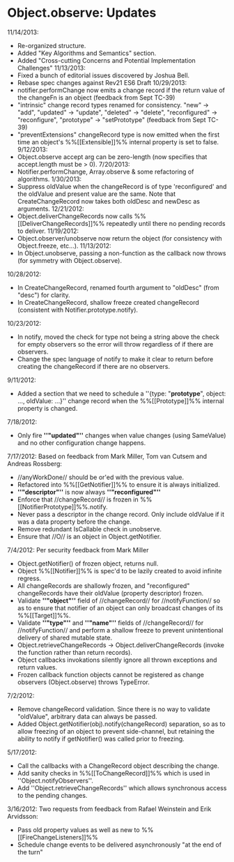 # Object.observe: Updates

11/14/2013:
  - Re-organized structure.
  - Added "Key Algorithms and Semantics" section.
  - Added "Cross-cutting Concerns and Potential Implementation Challenges"
11/13/2013:
  - Fixed a bunch of editorial issues discovered by Joshua Bell.
  - Rebase spec changes against Rev21 ES6 Draft
10/29/2013:
  - notifier.performChange now emits a change record if the return value of the changeFn is an object (feedback from Sept TC-39)
  - "intrinsic" change record types renamed for consistency. "new" -> "add", "updated" -> "update", "deleted" -> "delete", "reconfigured" -> "reconfigure", "prototype" -> "setPrototype" (feedback from Sept TC-39)
  - "preventExtensions" changeRecord type is now emitted when the first time an object's %%[[Extensible]]%% internal property is set to false.
9/12/2013:
  - Object.observe accept arg can be zero-length (now specifies that accept.length must be > 0).
7/20/2013:
  - Notifier.performChange, Array.observe & some refactoring of algorithms.
1/30/2013:
  - Suppress oldValue when the changeRecord is of type 'reconfigured' and the oldValue and present value are the same. Note that CreateChangeRecord now takes both oldDesc and newDesc as arguments.
12/21/2012:
  - Object.deliverChangeRecords now calls %%[[DeliverChangeRecords]]%% repeatedly until there no pending records to deliver.
11/19/2012:
  - Object.observer/unobserve now return the object (for consistency with Object.freeze, etc...).
11/13/2012:
  - In Object.unobserve, passing a non-function as the callback now throws (for symmetry with Object.observe).

10/28/2012:
  - In CreateChangeRecord, renamed fourth argument to "oldDesc" (from "desc") for clarity.
  - In CreateChangeRecord, shallow freeze created changeRecord (consistent with Notifier.prototype.notify).

10/23/2012:
  - In notify, moved the check for type not being a string above the check for empty observers so the error will throw regardless of if there are observers.
  - Change the spec language of notify to make it clear to return before creating the changeRecord if there are no observers.

9/11/2012:
  - Added a section that we need to schedule a ''{type: "**prototype**", object: ..., oldValue: ...}'' change record when the %%[[Prototype]]%% internal property is changed.

7/18/2012:
  - Only fire **''"updated"''** changes when value changes (using SameValue) and no other configuration change happens.

7/17/2012: Based on feedback from Mark Miller, Tom van Cutsem and Andreas Rossberg:
  - //anyWorkDone// should be or'ed with the previous value.
  - Refactored into %%[[GetNotifier]]%% to ensure it is always initialized.
  - **''"descriptor"''** is now always **''"reconfigured"''**
  - Enforce that //changeRecord// is frozen in %%[[NotifierPrototype]]%%.notify.
  - Never pass a descriptor in the change record. Only include oldValue if it was a data property before the change.
  - Remove redundant IsCallable check in unobserve.
  - Ensure that //O// is an object in Object.getNotifier.
  

7/4/2012: Per security feedback from Mark Miller
  - Object.getNotifier() of frozen object, returns null.
  - Object %%[[Notifier]]%% is spec'd to be lazily created to avoid infinite regress.
  - All changeRecords are shallowly frozen, and "reconfigured" changeRecords have their oldValue (property descriptor) frozen.
  - Validate **''"object"''** field of //changeRecord// for //notifyFunction// so as to ensure that notifier of an object can only broadcast changes of its %%[[Target]]%%.
  - Validate **''"type"''** and **''"name"''** fields of //changeRecord// for //notifyFunction// and perform a shallow freeze to prevent unintentional delivery of shared mutable state.
  - Object.retrieveChangeRecords -> Object.deliverChangeRecords (invoke the function rather than return records).
  - Object callbacks invokations silently ignore all thrown exceptions and return values.
  - Frozen callback function objects cannot be registered as change observers (Object.observe) throws TypeError.

7/2/2012:
  - Remove changeRecord validation. Since there is no way to validate "oldValue", arbitrary data can always be passed.
  - Added Object.getNotifier(obj).notify(changeRecord) separation, so as to allow freezing of an object to prevent side-channel, but retaining the ability to notify if getNotifier() was called prior to freezing.

5/17/2012:
  - Call the callbacks with a ChangeRecord object describing the change.
  - Add sanity checks in %%[[ToChangeRecord]]%% which is used in ''Object.notifyObservers''.
  - Add ''Object.retrieveChangeRecords'' which allows synchronous access to the pending changes.

3/16/2012:  Two requests from feedback from Rafael Weinstein and Erik Arvidsson:
  - Pass old property values as well as new to %%[[FireChangeListeners]]%%
  - Schedule change events to be delivered asynchronously "at the end of the turn"   
